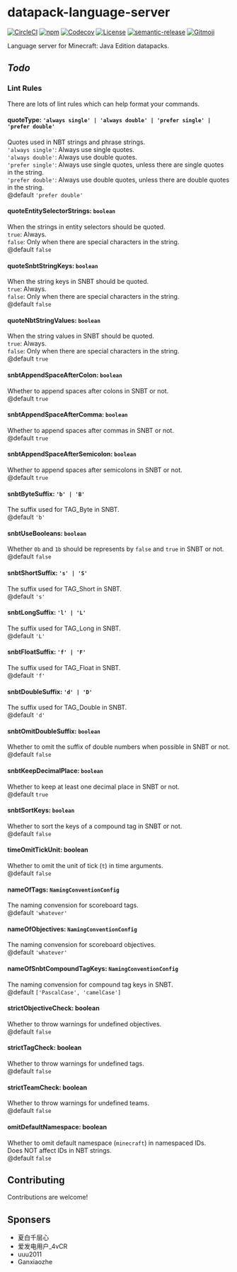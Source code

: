 # datapack-language-server

[![CircleCI](https://img.shields.io/circleci/build/github/SPGoding/datapack-language-server.svg?logo=circleci&style=flat-square)](https://circleci.com/gh/SPGoding/datapack-language-server)
[![npm](https://img.shields.io/npm/v/datapack-language-server.svg?logo=npm&style=flat-square)](https://npmjs.com/package/datapack-language-server)
[![Codecov](https://img.shields.io/codecov/c/gh/SPGoding/datapack-language-server.svg?logo=codecov&style=flat-square)](https://codecov.io/gh/SPGoding/datapack-language-server)
[![License](https://img.shields.io/github/license/SPGoding/datapack-language-server.svg?style=flat-square)](https://github.com/SPGoding/datapack-language-server/blob/master/LICENSE)
[![semantic-release](https://img.shields.io/badge/%20%20%F0%9F%93%A6%F0%9F%9A%80-semantic--release-e10079.svg?style=flat-square)](https://github.com/semantic-release/semantic-release)
[![Gitmoji](https://img.shields.io/badge/gitmoji-%20😜%20😍-FFDD67.svg?style=flat-square)](https://gitmoji.carloscuesta.me/)

Language server for Minecraft: Java Edition datapacks.

## _Todo_

### Lint Rules

There are lots of lint rules which can help format your commands.

#### quoteType: `'always single' | 'always double' | 'prefer single' | 'prefer double'`

Quotes used in NBT strings and phrase strings.  
`'always single'`: Always use single quotes.  
`'always double'`: Always use double quotes.  
`'prefer single'`: Always use single quotes, unless there are single quotes in the string.  
`'prefer double'`: Always use double quotes, unless there are double quotes in the string.  
@default `'prefer double'`  

#### quoteEntitySelectorStrings: `boolean`

When the strings in entity selectors should be quoted.  
`true`: Always.  
`false`: Only when there are special characters in the string.  
@default `false`

#### quoteSnbtStringKeys: `boolean`

When the string keys in SNBT should be quoted.  
`true`: Always.  
`false`: Only when there are special characters in the string.  
@default `false`

#### quoteNbtStringValues: `boolean`

When the string values in SNBT should be quoted.  
`true`: Always.  
`false`: Only when there are special characters in the string.  
@default `true`

#### snbtAppendSpaceAfterColon: `boolean`

Whether to append spaces after colons in SNBT or not.  
@default `true`

#### snbtAppendSpaceAfterComma: `boolean`

Whether to append spaces after commas in SNBT or not.  
@default `true`

#### snbtAppendSpaceAfterSemicolon: `boolean`

Whether to append spaces after semicolons in SNBT or not.  
@default `true`

#### snbtByteSuffix: `'b' | 'B'`

The suffix used for TAG_Byte in SNBT.  
@default `'b'`

#### snbtUseBooleans: `boolean`

Whether `0b` and `1b` should be represents by `false` and `true` in SNBT or not.  
@default `false`

#### snbtShortSuffix: `'s' | 'S'`

The suffix used for TAG_Short in SNBT.  
@default `'s'`

#### snbtLongSuffix: `'l' | 'L'`

The suffix used for TAG_Long in SNBT.  
@default `'L'`

#### snbtFloatSuffix: `'f' | 'F'`

The suffix used for TAG_Float in SNBT.  
@default `'f'`

#### snbtDoubleSuffix: `'d' | 'D'`

The suffix used for TAG_Double in SNBT.  
@default `'d'`

#### snbtOmitDoubleSuffix: `boolean`

Whether to omit the suffix of double numbers when possible in SNBT or not.  
@default `false`

#### snbtKeepDecimalPlace: `boolean`

Whether to keep at least one decimal place in SNBT or not.  
@default `true`

#### snbtSortKeys: `boolean`

Whether to sort the keys of a compound tag in SNBT or not.  
@default `false`

#### timeOmitTickUnit: boolean

Whether to omit the unit of tick (`t`) in time arguments.  
@default `false`

#### nameOfTags: `NamingConventionConfig`

The naming convension for scoreboard tags.  
@default `'whatever'`

#### nameOfObjectives: `NamingConventionConfig`

The naming convension for scoreboard objectives.  
@default `'whatever'`

#### nameOfSnbtCompoundTagKeys: `NamingConventionConfig`

The naming convension for compound tag keys in SNBT.  
@default `['PascalCase', 'camelCase']`

<!-- #### strictBossbarCheck: boolean

Whether to throw warnings for undefined bossbars.  
@default `false` -->

#### strictObjectiveCheck: boolean

Whether to throw warnings for undefined objectives.  
@default `false`

#### strictTagCheck: boolean

Whether to throw warnings for undefined tags.  
@default `false`

#### strictTeamCheck: boolean

Whether to throw warnings for undefined teams.  
@default `false`

#### omitDefaultNamespace: boolean

Whether to omit default namespace (`minecraft`) in namespaced IDs.  
Does NOT affect IDs in NBT strings.  
@default `false`

## Contributing

Contributions are welcome!

## Sponsers

- 夏白千层心
- 爱发电用户_4vCR
- uuu2011
- Ganxiaozhe
